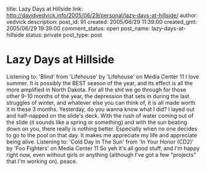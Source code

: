 title: Lazy Days at Hillside
link: http://davidvedvick.info/2005/06/29/personal/lazy-days-at-hillside/
author: vedvick
description: 
post_id: 91
created: 2005/06/29 11:39:00
created_gmt: 2005/06/29 19:39:00
comment_status: open
post_name: lazy-days-at-hillside
status: private
post_type: post

# Lazy Days at Hillside

Listening to: 'Blind' from 'Lifehouse' by 'Lifehouse' on Media Center 11 I love summer. It is possibly the BEST season of the year, and its effect is all the more amplified in North Dakota. For all the shit we go through for those other 9-10 months of the year, the depression that sets in during the last struggles of winter, and whatever else you can think of, it is all made worth it in these 3 months. Yesterday, do you wanna know what I did? I layed out and half-napped on the slide's deck. With the rush of water coming out of the slide (it sounds like a spring or something) and with the sun beating down on you, there really is nothing better. Especially when no one decides to go to the pool on that day. It makes me appreciate my life and appreciate being alive. Listening to: 'Cold Day In The Sun' from 'In Your Honor (CD2)' by 'Foo Fighters' on Media Center 11 So yeh it's all good stuff, and I'm happy right now, even without girls or anything (although I've got a few "projects" that I'm working on). peace.
